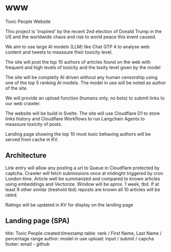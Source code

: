 # www
Toxic People Website

This project is 'inspired' by the recent 2nd election of Donald Trump in the US and the worldwide chaos and risk to world peace this event caused.

We aim to use large AI models (LLM) like Chat GTP 4 to analyse web content and tweets to meassure their toxicity level.

The site will post the top 10 authors of articles found on the web with frequent and high levels of toxicity and the toxity level given by the model

The site will be completly AI driven without any human censorship using one of the top 5 ranking AI models. The model in use will be noted as author of the site. 

We will provide an upload function (humans only, no bots) to submit links to our web crawler.

The website will be build in Svelte. The site will use Cloudflare D1 to store links history and Cloudflare Workflows to run Langchain Agents to meassure toxicity of posts.

Landing page showing the top 10 most toxic behaving authors will be served from cache in KV.

## Architecture
Link entry will allow any posting a url to Queue in Cloudflare protected by captcha.
Crawler will fetch submissions once at midnight triggered by cron London time. 
Article well be summarized and compared to known articles using embeddings and Vectorize.
Window will be aprox. 1 week, tbd.
If at least 9 other similar (treshold tbd) reposts are known all 10 articles will be rated.

Ratings will be updated in KV for display on the landing page

## Landing page (SPA)
title: Toxic People
created:timestamp
table: rank / First Name, Last Name / percentage range
author: model in use
upload: input / submit / capcha
footer: email - github



